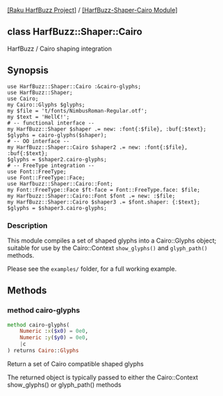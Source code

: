 [[Raku HarfBuzz Project]](https://harfbuzz-raku.github.io)
 / [[HarfBuzz-Shaper-Cairo Module]](https://harfbuzz-raku.github.io/HarfBuzz-Shaper-Cairo-raku)

class HarfBuzz::Shaper::Cairo
-----------------------------

HarfBuzz / Cairo shaping integration

Synopsis
--------

    use HarfBuzz::Shaper::Cairo :&cairo-glyphs;
    use HarfBuzz::Shaper;
    use Cairo;
    my Cairo::Glyphs $glyphs;
    my $file = 't/fonts/NimbusRoman-Regular.otf';
    my $text = 'Hell€!';
    # -- functional interface --
    my HarfBuzz::Shaper $shaper .= new: :font{:$file}, :buf{:$text};
    $glyphs = cairo-glyphs($shaper);
    # -- OO interface --
    my HarfBuzz::Shaper::Cairo $shaper2 .= new: :font{:$file}, :buf{:$text};
    $glyphs = $shaper2.cairo-glyphs;
    # -- FreeType integration --
    use Font::FreeType;
    use Font::FreeType::Face;
    use Harfbuzz::Shaper::Cairo::Font;
    my Font::FreeType::Face $ft-face = Font::FreeType.face: $file;
    my Harfbuzz::Shaper::Cairo::Font $font .= new: :$file;
    my HarfBuzz::Shaper::Cairo $shaper3 .= $font.shaper: {:$text};
    $glyphs = $shaper3.cairo-glyphs;

### Description

This module compiles a set of shaped glyphs into a Cairo::Glyphs object; suitable for use by the Cairo::Context `show_glyphs()` and `glyph_path()` methods.

Please see the `examples/` folder, for a full working example.

Methods
-------

### method cairo-glyphs

```raku
method cairo-glyphs(
    Numeric :x($x0) = 0e0,
    Numeric :y($y0) = 0e0,
    |c
) returns Cairo::Glyphs
```

Return a set of Cairo compatible shaped glyphs

The returned object is typically passed to either the Cairo::Context show_glyphs() or glyph_path() methods

